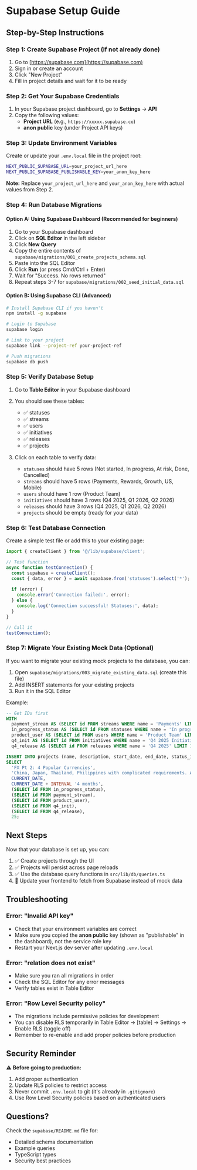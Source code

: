 # Supabase Setup Guide

## Step-by-Step Instructions

### Step 1: Create Supabase Project (if not already done)

1. Go to [https://supabase.com](https://supabase.com)
2. Sign in or create an account
3. Click "New Project"
4. Fill in project details and wait for it to be ready

### Step 2: Get Your Supabase Credentials

1. In your Supabase project dashboard, go to **Settings** → **API**
2. Copy the following values:
   - **Project URL** (e.g., `https://xxxxx.supabase.co`)
   - **anon public** key (under Project API keys)

### Step 3: Update Environment Variables

Create or update your `.env.local` file in the project root:

```bash
NEXT_PUBLIC_SUPABASE_URL=your_project_url_here
NEXT_PUBLIC_SUPABASE_PUBLISHABLE_KEY=your_anon_key_here
```

**Note:** Replace `your_project_url_here` and `your_anon_key_here` with actual values from Step 2.

### Step 4: Run Database Migrations

#### Option A: Using Supabase Dashboard (Recommended for beginners)

1. Go to your Supabase dashboard
2. Click on **SQL Editor** in the left sidebar
3. Click **New Query**
4. Copy the entire contents of `supabase/migrations/001_create_projects_schema.sql`
5. Paste into the SQL Editor
6. Click **Run** (or press Cmd/Ctrl + Enter)
7. Wait for "Success. No rows returned"
8. Repeat steps 3-7 for `supabase/migrations/002_seed_initial_data.sql`

#### Option B: Using Supabase CLI (Advanced)

```bash
# Install Supabase CLI if you haven't
npm install -g supabase

# Login to Supabase
supabase login

# Link to your project
supabase link --project-ref your-project-ref

# Push migrations
supabase db push
```

### Step 5: Verify Database Setup

1. Go to **Table Editor** in your Supabase dashboard
2. You should see these tables:
   - ✅ statuses
   - ✅ streams
   - ✅ users
   - ✅ initiatives
   - ✅ releases
   - ✅ projects

3. Click on each table to verify data:
   - `statuses` should have 5 rows (Not started, In progress, At risk, Done, Cancelled)
   - `streams` should have 5 rows (Payments, Rewards, Growth, US, Mobile)
   - `users` should have 1 row (Product Team)
   - `initiatives` should have 3 rows (Q4 2025, Q1 2026, Q2 2026)
   - `releases` should have 3 rows (Q4 2025, Q1 2026, Q2 2026)
   - `projects` should be empty (ready for your data)

### Step 6: Test Database Connection

Create a simple test file or add this to your existing page:

```typescript
import { createClient } from '@/lib/supabase/client';

// Test function
async function testConnection() {
  const supabase = createClient();
  const { data, error } = await supabase.from('statuses').select('*');
  
  if (error) {
    console.error('Connection failed:', error);
  } else {
    console.log('Connection successful! Statuses:', data);
  }
}

// Call it
testConnection();
```

### Step 7: Migrate Your Existing Mock Data (Optional)

If you want to migrate your existing mock projects to the database, you can:

1. Open `supabase/migrations/003_migrate_existing_data.sql` (create this file)
2. Add INSERT statements for your existing projects
3. Run it in the SQL Editor

Example:
```sql
-- Get IDs first
WITH 
  payment_stream AS (SELECT id FROM streams WHERE name = 'Payments' LIMIT 1),
  in_progress_status AS (SELECT id FROM statuses WHERE name = 'In progress' LIMIT 1),
  product_user AS (SELECT id FROM users WHERE name = 'Product Team' LIMIT 1),
  q4_init AS (SELECT id FROM initiatives WHERE name = 'Q4 2025 Initiative' LIMIT 1),
  q4_release AS (SELECT id FROM releases WHERE name = 'Q4 2025' LIMIT 1)

INSERT INTO projects (name, description, start_date, end_date, status_id, stream_id, owner_id, initiative_id, release_id, progress)
SELECT 
  'FX Pt 2: 4 Popular Currencies',
  'China, Japan, Thailand, Philippines with complicated requirements. Addressing customer requests and covering all popular currencies to increase use of FX.',
  CURRENT_DATE,
  CURRENT_DATE + INTERVAL '4 months',
  (SELECT id FROM in_progress_status),
  (SELECT id FROM payment_stream),
  (SELECT id FROM product_user),
  (SELECT id FROM q4_init),
  (SELECT id FROM q4_release),
  25;
```

## Next Steps

Now that your database is set up, you can:

1. ✅ Create projects through the UI
2. ✅ Projects will persist across page reloads
3. ✅ Use the database query functions in `src/lib/db/queries.ts`
4. 🔄 Update your frontend to fetch from Supabase instead of mock data

## Troubleshooting

### Error: "Invalid API key"
- Check that your environment variables are correct
- Make sure you copied the **anon public** key (shown as "publishable" in the dashboard), not the service role key
- Restart your Next.js dev server after updating `.env.local`

### Error: "relation does not exist"
- Make sure you ran all migrations in order
- Check the SQL Editor for any error messages
- Verify tables exist in Table Editor

### Error: "Row Level Security policy"
- The migrations include permissive policies for development
- You can disable RLS temporarily in Table Editor → [table] → Settings → Enable RLS (toggle off)
- Remember to re-enable and add proper policies before production

## Security Reminder

⚠️ **Before going to production:**

1. Add proper authentication
2. Update RLS policies to restrict access
3. Never commit `.env.local` to git (it's already in `.gitignore`)
4. Use Row Level Security policies based on authenticated users

## Questions?

Check the `supabase/README.md` file for:
- Detailed schema documentation
- Example queries
- TypeScript types
- Security best practices

